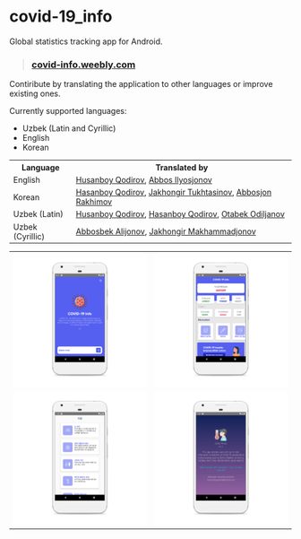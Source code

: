 # covid-19_info
Global statistics tracking app for Android.

> ### <a href="https://covid-info.weebly.com/">covid-info.weebly.com</a>

Contiribute by translating the application to other languages or improve existing ones.

Currently supported languages:
* Uzbek (Latin and Cyrillic)
* English
* Korean

<table>
	<th>Language</th>
	<th>Translated by</th>
	<tr>
		<td>English</td>
		<td>
			<a href="https://www.facebook.com/khusanboykodirov">Husanboy Qodirov</a>, 
			<a href="https://www.instagram.com/abbosilyosjonov/">Abbos Ilyosjonov</a>
		</td>
	</tr>
	<tr>
		<td>Korean</td>
		<td>
			<a href="http://facebook.com/hasanboy.dev">Hasanboy Qodirov</a>, 
			<a href="https://www.facebook.com/jakhongir.tukhtasinov.7">Jakhongir Tukhtasinov</a>, 
			<a href="https://www.instagram.com/abbosrakhimov/">Abbosjon Rakhimov</a>
		</td>
	</tr>
	<tr>
		<td>Uzbek (Latin)</td>
		<td>
			<a href="https://www.facebook.com/khusanboykodirov">Husanboy Qodirov</a>, 
			<a href="http://facebook.com/hasanboy.dev">Hasanboy Qodirov</a>, 
			<a href="https://www.facebook.com/otabek.odiljanov.94">Otabek Odiljanov</a>
		</td>
	</tr>
	<tr>
		<td>Uzbek (Cyrillic)</td>
		<td>
			<a href="https://www.instagram.com/alijonov_98_/">Abbosbek Alijonov</a>, 
			<a href="https://www.facebook.com/Jakhongir.JMM">Jakhongir Makhammadjonov</a>
		</td>
	</tr>
</table>

<table>
	<tr>
		<td><img src="screenshots/splash_uzbek_cyrillic.png"></td>
		<td><img src="screenshots/main_uzbek_latin.png"></td>
	</tr>
	<tr>
		<td><img src="screenshots/precautions_korean.png"></td>
		<td><img src="screenshots/about_english.png"></td>
	</tr>
</table>
